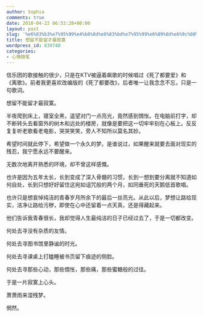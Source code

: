 ```yaml
---
author: Sophia
comments: true
date: 2010-04-22 06:53:28+00:00
layout: post
slug: '%e6%83%b3%e7%95%99%e4%b8%8d%e8%83%bd%e7%95%99%e6%89%8d%e6%9c%80%e5%af%82%e5%af%9e'
title: 想留不能留才最寂寞
wordpress_id: 639740
categories:
- 心情随笔
---
```


信乐团的歌接触的很少，只是在KTV被逼着飙歌的时候唱过《死了都要爱》和《离歌》。前者我更喜欢改编版的《死了都要改》，后者唯一让我念念不忘，只是一句歌词。

 

想留不能留才最寂寞。

 

半夜爬到床上，寝室全黑，遥望对门一点亮光，竟然感到惆怅。在电脑前打字，却不断转头去看窗外的树木和远处的楼房，就像是要把这一切牢牢刻在心板上。反反复复听老歌看老电影，哭哭笑笑，旁人不知所以莫名其妙。

 

希望时间就此停下，希望做一个永久的梦。是谁说过，如果醒来就要去面对现实的残忍，我宁愿永远不要醒来。

 

无数次地离开熟悉的环境，却不曾这样感慨。

 

也许是因为五年太长，长到变成了深入骨髓的习惯，长到一想到要分离就不知道如何自处，长到只想好好留住这宛如诅咒般的两个月，如同垂死的天鹅低首歌唱。

 

也许只是想哀悼纯洁的青春岁月所余下的最后一丝亮光。从此以后，梦想让路给现实，洁净让路给污秽，即使在心中还留着一点天真，还是得藏起来。

 

他们告诉我青春很长，我却觉得人生最纯洁的日子已经过去了，于是一切都改变。

 

何处去寻没有杂质的友情。

 

何处去寻图书馆里静谧的时光。

 

何处去寻课桌上打瞌睡被书页留下痕迹的侧脸。

 

何处去寻那些心动，那些惆怅，那些痛，那些蜜糖般的过往。

 

于是一片寂寞上心头。

 

萧萧雨来湿残梦。

 

惘然。
